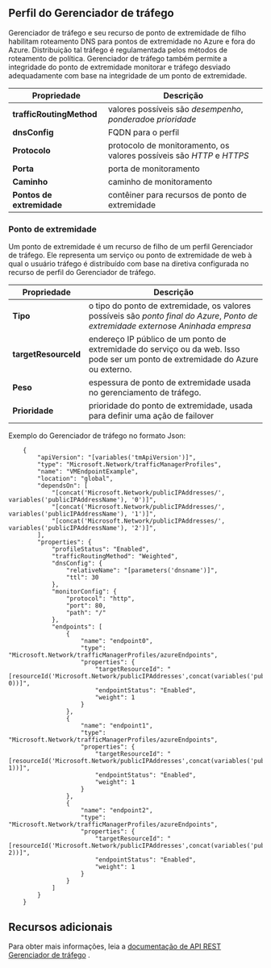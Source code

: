 ## <a name="traffic-manager-profile"></a>Perfil do Gerenciador de tráfego

Gerenciador de tráfego e seu recurso de ponto de extremidade de filho habilitam roteamento DNS para pontos de extremidade no Azure e fora do Azure. Distribuição tal tráfego é regulamentada pelos métodos de roteamento de política. Gerenciador de tráfego também permite a integridade do ponto de extremidade monitorar e tráfego desviado adequadamente com base na integridade de um ponto de extremidade. 

| Propriedade | Descrição |
|---|---|
|**trafficRoutingMethod**| valores possíveis são *desempenho*, *ponderado*e *prioridade* | 
| **dnsConfig** | FQDN para o perfil | 
| **Protocolo** | protocolo de monitoramento, os valores possíveis são *HTTP* e *HTTPS*|
| **Porta** | porta de monitoramento |  
| **Caminho** | caminho de monitoramento |
| **Pontos de extremidade** |  contêiner para recursos de ponto de extremidade | 

### <a name="endpoint"></a>Ponto de extremidade 

Um ponto de extremidade é um recurso de filho de um perfil Gerenciador de tráfego. Ele representa um serviço ou ponto de extremidade de web à qual o usuário tráfego é distribuído com base na diretiva configurada no recurso de perfil do Gerenciador de tráfego. 

| Propriedade | Descrição | 
|---|---| 
| **Tipo** |  o tipo do ponto de extremidade, os valores possíveis são *ponto final do Azure*, *Ponto de extremidade externos*e *Aninhada empresa* | 
| **targetResourceId** |  endereço IP público de um ponto de extremidade do serviço ou da web. Isso pode ser um ponto de extremidade do Azure ou externo. | 
| **Peso** | espessura de ponto de extremidade usada no gerenciamento de tráfego. | 
| **Prioridade** | prioridade do ponto de extremidade, usada para definir uma ação de failover |

Exemplo do Gerenciador de tráfego no formato Json: 


        {
            "apiVersion": "[variables('tmApiVersion')]",
            "type": "Microsoft.Network/trafficManagerProfiles",
            "name": "VMEndpointExample",
            "location": "global",
            "dependsOn": [
                "[concat('Microsoft.Network/publicIPAddresses/', variables('publicIPAddressName'), '0')]",
                "[concat('Microsoft.Network/publicIPAddresses/', variables('publicIPAddressName'), '1')]",
                "[concat('Microsoft.Network/publicIPAddresses/', variables('publicIPAddressName'), '2')]",
            ],
            "properties": {
                "profileStatus": "Enabled",
                "trafficRoutingMethod": "Weighted",
                "dnsConfig": {
                    "relativeName": "[parameters('dnsname')]",
                    "ttl": 30
                },
                "monitorConfig": {
                    "protocol": "http",
                    "port": 80,
                    "path": "/"
                },
                "endpoints": [
                    {
                        "name": "endpoint0",
                        "type": "Microsoft.Network/trafficManagerProfiles/azureEndpoints",
                        "properties": {
                            "targetResourceId": "[resourceId('Microsoft.Network/publicIPAddresses',concat(variables('publicIPAddressName'), 0))]",
                            "endpointStatus": "Enabled",
                            "weight": 1
                        }
                    },
                    {
                        "name": "endpoint1",
                        "type": "Microsoft.Network/trafficManagerProfiles/azureEndpoints",
                        "properties": {
                            "targetResourceId": "[resourceId('Microsoft.Network/publicIPAddresses',concat(variables('publicIPAddressName'), 1))]",
                            "endpointStatus": "Enabled",
                            "weight": 1
                        }
                    },
                    {
                        "name": "endpoint2",
                        "type": "Microsoft.Network/trafficManagerProfiles/azureEndpoints",
                        "properties": {
                            "targetResourceId": "[resourceId('Microsoft.Network/publicIPAddresses',concat(variables('publicIPAddressName'), 2))]",
                            "endpointStatus": "Enabled",
                            "weight": 1
                        }
                    }
                ]
            }
        }

 
## <a name="additional-resources"></a>Recursos adicionais

Para obter mais informações, leia a [documentação de API REST Gerenciador de tráfego](https://msdn.microsoft.com/library/azure/mt163664.aspx) .

